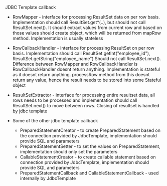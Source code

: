 JDBC Template callback
* RowMapper - interface for processing ResultSet data on per row basis. Implementation should call ResultSet.get*(..), but should not call ResultSet.next().
                It should extract values from current row and based on those values should create object, which will be returned from mapRow method. Implementation is usually stateless
* RowCallbackHandler - interface for processing ResultSet on per row basis. Implementation should call ResultSet.getInt("employee_id"), ResultSet.getString("employee_name")
                Should not call ResultSet.next().\
                Difference between RowMapper and RowCallbackHandler is RowCallbackHandler doesnt return anything. Implementation is stateful as it doesnt return anything.
                processRow method from this doesnt return any value, hence the result needs to be stored into some Stateful object
* ResultSetExtractor - interface for processing entire resultset data, all rows needs to be processed and implementation should call ResultSet.next() to move between rows.
                        Closing of resultset is handled by jdbc template


* Some of the other jdbc template callback
  * PreparedStatementCreator - to create PreparedStatement based on the connection provided by JdbcTemplate, implementation should provide SQL and parameters
  * PreparedStatementSetter - to set the values on PreparedStatement, implementation should only set the parameters
  * CallableStatementCreator - to create callable statement based on connection provided by JdbcTemplate, implementation should provide SQL and parameters
  * PreparedStatementCallback and CallableStatementCallback - used internally by JdbcTemplate